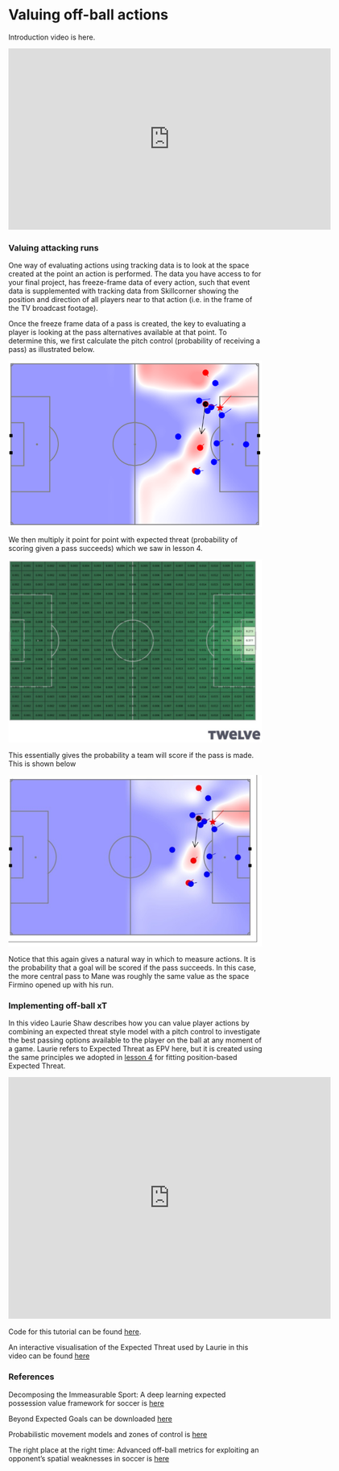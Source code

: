 Valuing off-ball actions
========================

Introduction video is here.

<iframe width="640" height="360" src="https://www.youtube.com/embed/SJTa_qdGC5A" title="YouTube video player" frameborder="0" allow="accelerometer; autoplay; clipboard-write; encrypted-media; gyroscope; picture-in-picture" allowfullscreen></iframe>

### Valuing attacking runs

One way of evaluating actions using tracking data is to look at the space created at the point an
action is performed. The data you have access to for your final project, has 
freeze-frame data of every action, such that event data is supplemented with tracking 
data from Skillcorner showing the position and direction of all players near to that action 
(i.e. in the frame of the TV broadcast footage). 

Once the freeze frame data of a pass is created, the key to evaluating a player is looking at the pass alternatives available at that point. To determine this, we first calculate the pitch control 
(probability of receiving a pass) as illustrated below.

![](../images/lesson7/FirminoPC.png)

We then multiply it point for point with expected threat 
(probability of scoring given a pass succeeds) which we saw in lesson 4.

![](../images/lesson4/xTpitchfirst.png)

This essentially gives the probability a team will score if the pass is made. This is shown below

![](../images/lesson7/FirminoPCPI.png)

Notice that this again gives a natural way in which to measure actions. It is the probability that a goal
will be scored if the pass succeeds. In this case, the more central pass to Mane was 
roughly the same value as the space Firmino opened up with his run.

### Implementing off-ball xT

In this video Laurie Shaw describes how you can value player actions by combining an expected threat style 
model with a pitch control to investigate the best passing options available to the player on 
the ball at any moment of a game. Laurie refers to Expected Threat as EPV here, but it is created using the same 
principles we adopted in [lesson 4](../lesson4/xTPos.md) for fitting position-based Expected Threat.

<iframe width="640" height="480" src="https://www.youtube.com/embed/KXSLKwADXKI" title="YouTube video player" frameborder="0" allow="accelerometer; autoplay; clipboard-write; encrypted-media; gyroscope; picture-in-picture" allowfullscreen></iframe>

Code for this tutorial can be found [here](https://github.com/Friends-of-Tracking-Data-FoTD/LaurieOnTracking).

An interactive visualisation of the Expected Threat used by Laurie in this video can be found [here](https://chart-studio.plotly.com/~laurieshaw/71/#/)

### References 

Decomposing the Immeasurable Sport: A deep learning expected possession value framework for soccer is [here](http://www.lukebornn.com/papers/fernandez_sloan_2019.pdf)

Beyond Expected Goals can be downloaded [here](https://www.researchgate.net/profile/William-Spearman/publication/327139841_Beyond_Expected_Goals/links/5b7c3023a6fdcc5f8b5932f7/Beyond-Expected-Goals.pdf)

Probabilistic movement models and zones of control is [here](https://link.springer.com/article/10.1007/s10994-018-5725-1)

The right place at the right time: Advanced off-ball metrics for exploiting an opponent&rsquo;s spatial weaknesses in soccer is [here](https://www.sloansportsconference.com/research-papers/the-right-place-at-the-right-time-advanced-off-ball-metrics-for-exploiting-an-opponents-spatial-weakenesses-in-soccer)


